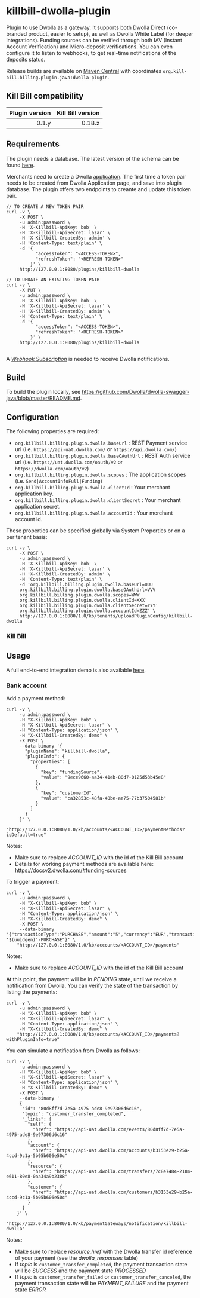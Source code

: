 killbill-dwolla-plugin
======================

Plugin to use [Dwolla](https://www.dwolla.com/) as a gateway. It supports both Dwolla Direct (co-branded product, easier to setup), as well as Dwolla White Label (for deeper integrations). Funding sources can be verified through both IAV (Instant Account Verification) and Micro-deposit verifications. You can even configure it to listen to webhooks, to get real-time notifications of the deposits status.

Release builds are available on [Maven Central](http://search.maven.org/#search%7Cga%7C1%7Cg%3A%22org.kill-bill.billing.plugin.java%22%20AND%20a%3A%22dwolla-plugin%22) with coordinates `org.kill-bill.billing.plugin.java:dwolla-plugin`.

Kill Bill compatibility
-----------------------

| Plugin version | Kill Bill version |
| -------------: | ----------------: |
| 0.1.y          | 0.18.z            |

Requirements
------------

The plugin needs a database. The latest version of the schema can be found [here](https://github.com/killbill/killbill-dwolla-plugin/blob/master/src/main/resources/ddl.sql).

Merchants need to create a Dwolla [application](https://developers.dwolla.com/guides/sandbox-setup/02-create-application.html).
The first time a token pair needs to be created from Dwolla Application page, and save into plugin database. The plugin offers two endpoints to creante and update this token pair.
```
// TO CREATE A NEW TOKEN PAIR
curl -v \
     -X POST \
     -u admin:password \
     -H 'X-Killbill-ApiKey: bob' \
     -H 'X-Killbill-ApiSecret: lazar' \
     -H 'X-Killbill-CreatedBy: admin' \
     -H 'Content-Type: text/plain' \
     -d '{
           "accessToken": "<ACCESS-TOKEN>",
           "refreshToken": "<REFRESH-TOKEN>"
         }' \
     http://127.0.0.1:8080/plugins/killbill-dwolla

// TO UPDATE AN EXISTING TOKEN PAIR
curl -v \
     -X PUT \
     -u admin:password \
     -H 'X-Killbill-ApiKey: bob' \
     -H 'X-Killbill-ApiSecret: lazar' \
     -H 'X-Killbill-CreatedBy: admin' \
     -H 'Content-Type: text/plain' \
     -d '{
           "accessToken": "<ACCESS-TOKEN>",
           "refreshToken": "<REFRESH-TOKEN>"
         }' \
     http://127.0.0.1:8080/plugins/killbill-dwolla
    
```

A *[Webhook Subscription](https://docsv2.dwolla.com/#webhook-subscriptions)* is needed to receive Dwolla notifications.

Build
-----

To build the plugin locally, see https://github.com/Dwolla/dwolla-swagger-java/blob/master/README.md.

Configuration
-------------

The following properties are required:

* `org.killbill.billing.plugin.dwolla.baseUrl` : REST Payment service url (i.e. `https://api-uat.dwolla.com/` or `https://api.dwolla.com/`)
* `org.killbill.billing.plugin.dwolla.baseOAuthUrl` : REST Auth service url (i.e. `https://uat.dwolla.com/oauth/v2` or `https://dwolla.com/oauth/v2`)
* `org.killbill.billing.plugin.dwolla.scopes` : The application scopes (i.e. `Send|AccountInfoFull|Funding`)
* `org.killbill.billing.plugin.dwolla.clientId` : Your merchant application key.
* `org.killbill.billing.plugin.dwolla.clientSecret` : Your merchant application secret.
* `org.killbill.billing.plugin.dwolla.accountId` : Your merchant account id.


These properties can be specified globally via System Properties or on a per tenant basis:

```
curl -v \
     -X POST \
     -u admin:password \
     -H 'X-Killbill-ApiKey: bob' \
     -H 'X-Killbill-ApiSecret: lazar' \
     -H 'X-Killbill-CreatedBy: admin' \
     -H 'Content-Type: text/plain' \
     -d 'org.killbill.billing.plugin.dwolla.baseUrl=UUU
     org.killbill.billing.plugin.dwolla.baseOAuthUrl=VVV
     org.killbill.billing.plugin.dwolla.scopes=WWW
     org.killbill.billing.plugin.dwolla.clientId=XXX'
     org.killbill.billing.plugin.dwolla.clientSecret=YYY'
     org.killbill.billing.plugin.dwolla.accountId=ZZZ' \
     http://127.0.0.1:8080/1.0/kb/tenants/uploadPluginConfig/killbill-dwolla
```

### Kill Bill


Usage
-----

A full end-to-end integration demo is also available [here](https://github.com/killbill/killbill-dwolla-demo).

### Bank account

Add a payment method:

```
curl -v \
     -u admin:password \
     -H "X-Killbill-ApiKey: bob" \
     -H "X-Killbill-ApiSecret: lazar" \
     -H "Content-Type: application/json" \
     -H "X-Killbill-CreatedBy: demo" \
     -X POST \
     --data-binary '{
       "pluginName": "killbill-dwolla",
       "pluginInfo": {
         "properties": [
           {
             "key": "fundingSource",
             "value": "9ece9660-aa34-41eb-80d7-0125d53b45e8"
           },
           {
             "key": "customerId",
             "value": "ca32853c-48fa-40be-ae75-77b37504581b"
           }
         ]
       }
     }' \
     "http://127.0.0.1:8080/1.0/kb/accounts/<ACCOUNT_ID>/paymentMethods?isDefault=true"
```

Notes:
* Make sure to replace *ACCOUNT_ID* with the id of the Kill Bill account
* Details for working payment methods are available here: https://docsv2.dwolla.com/#funding-sources

To trigger a payment:

```
curl -v \
     -u admin:password \
     -H "X-Killbill-ApiKey: bob" \
     -H "X-Killbill-ApiSecret: lazar" \
     -H "Content-Type: application/json" \
     -H "X-Killbill-CreatedBy: demo" \
     -X POST \
     --data-binary '{"transactionType":"PURCHASE","amount":"5","currency":"EUR","transactionExternalKey":"INV-'$(uuidgen)'-PURCHASE"}' \
    "http://127.0.0.1:8080/1.0/kb/accounts/<ACCOUNT_ID>/payments"
```

Notes:
* Make sure to replace *ACCOUNT_ID* with the id of the Kill Bill account

At this point, the payment will be in *PENDING* state, until we receive a notification from Dwolla. You can verify the state of the transaction by listing the payments:

```
curl -v \
     -u admin:password \
     -H "X-Killbill-ApiKey: bob" \
     -H "X-Killbill-ApiSecret: lazar" \
     -H "Content-Type: application/json" \
     -H "X-Killbill-CreatedBy: demo" \
    "http://127.0.0.1:8080/1.0/kb/accounts/<ACCOUNT_ID>/payments?withPluginInfo=true"
```

You can simulate a notification from Dwolla as follows:

```
curl -v \
     -u admin:password \
     -H "X-Killbill-ApiKey: bob" \
     -H "X-Killbill-ApiSecret: lazar" \
     -H "Content-Type: application/json" \
     -H "X-Killbill-CreatedBy: demo" \
     -X POST \
     --data-binary '
     {
      "id": "80d8ff7d-7e5a-4975-ade8-9e97306d6c16",
      "topic": "customer_transfer_completed",
      "_links": {
        "self": {
          "href": "https://api-uat.dwolla.com/events/80d8ff7d-7e5a-4975-ade8-9e97306d6c16"
        },
        "account": {
          "href": "https://api-uat.dwolla.com/accounts/b3153e29-b25a-4ccd-9c1a-5b05b606e50c"
        },
        "resource": {
          "href": "https://api-uat.dwolla.com/transfers/7c8e7484-2184-e611-80e8-0aa34a9b2388"
        },
        "customer": {
          "href": "https://api-uat.dwolla.com/customers/b3153e29-b25a-4ccd-9c1a-5b05b606e50c"
        }
      }
    }' \
    "http://127.0.0.1:8080/1.0/kb/paymentGateways/notification/killbill-dwolla"
```

Notes:
* Make sure to replace *resource.href* with the Dwolla transfer id reference of your payment (see the *dwolla_responses* table)
* If *topic* is `customer_transfer_completed`, the payment transaction state will be *SUCCESS* and the payment state *PROCESSED*
* If *topic* is `customer_transfer_failed` or `customer_transfer_canceled`, the payment transaction state will be *PAYMENT_FAILURE* and the payment state *ERROR*
